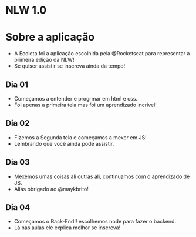 # NLW 1.0

# Sobre a aplicação
- A Ecoleta foi a aplicação escolhida pela @Rocketseat para representar a primeira edição da NLW!
- Se quiser assistir se inscreva ainda da tempo!

## Dia 01 
- Começamos a entender e progrmar em html e css.
- Foi apenas a primeira tela mas foi um aprendizado incrivel!

## Dia 02
- Fizemos a Segunda tela e começamos a mexer em JS!
- Lembrando que você ainda pode assistir.

## Dia 03
- Mexemos umas coisas ali outras ali, continuamos com o aprendizado de JS.
- Aliás obrigado ao @maykbrito!

## Dia 04

- Começamos o Back-End!! escolhemos node para fazer o backend.
- Lá nas aulas ele explica melhor se inscreva!
